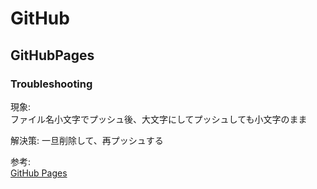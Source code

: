 # GitHub

## GitHubPages

### Troubleshooting
現象:  
ファイル名小文字でプッシュ後、大文字にしてプッシュしても小文字のまま

解決策:
一旦削除して、再プッシュする

参考:  
[GitHub Pages](http://neareal.net/index.php?Programming%2FEnvironment%2FGitHub%2FGitHub%20Pages)
